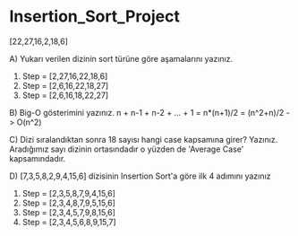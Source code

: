# Insertion_Sort_Project
[22,27,16,2,18,6]

A) Yukarı verilen dizinin sort türüne göre aşamalarını yazınız.
1. Step = [2,27,16,22,18,6]
2. Step = [2,6,16,22,18,27]
3. Step = [2,6,16,18,22,27]

B) Big-O gösterimini yazınız.
n + n-1 + n-2 + ... + 1 = n*(n+1)/2 = (n^2+n)/2 -> O(n^2)

C) Dizi sıralandıktan sonra 18 sayısı hangi case kapsamına girer? Yazınız.
Aradığımız sayı dizinin ortasındadır o yüzden de 'Average Case' kapsamındadır.

D) [7,3,5,8,2,9,4,15,6] dizisinin Insertion Sort'a göre ilk 4 adımını yazınız
1. Step = [2,3,5,8,7,9,4,15,6]
2. Step = [2,3,4,8,7,9,5,15,6]
3. Step = [2,3,4,5,7,9,8,15,6]
4. Step = [2,3,4,5,6,8,9,15,7]
